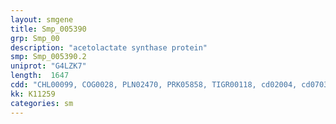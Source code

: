 ```yaml
---
layout: smgene
title: Smp_005390
grp: Smp_00
description: "acetolactate synthase protein"
smp: Smp_005390.2
uniprot: "G4LZK7"
length:  1647
cdd: "CHL00099, COG0028, PLN02470, PRK05858, TIGR00118, cd02004, cd07035, cl01629, cl11410, cl22435, pfam00205, pfam02775, pfam02776"
kk: K11259
categories: sm
---
```

